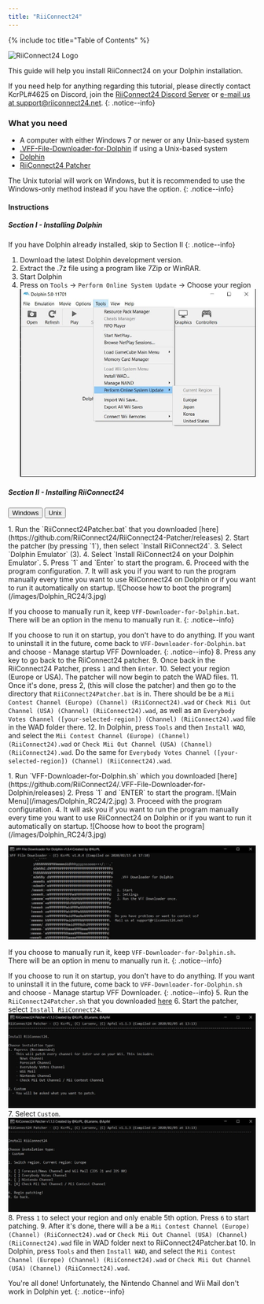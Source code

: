 ```yaml
---
title: "RiiConnect24"
---
```


{% include toc title="Table of Contents" %}

![RiiConnect24 Logo](/images/WiiRC24Logo.jpg)

This guide will help you install RiiConnect24 on your Dolphin installation.

If you need help for anything regarding this tutorial, please directly contact KcrPL#4625 on Discord, join the [RiiConnect24 Discord Server](https://discord.gg/rc24) or [e-mail us at support@riiconnect24.net](mailto:support@riiconnect24.net).
{: .notice--info}

### What you need

* A computer with either Windows 7 or newer or any Unix-based system
* [.VFF-File-Downloader-for-Dolphin](https://github.com/RiiConnect24/.VFF-File-Downloader-for-Dolphin/releases) if using a Unix-based system
* [Dolphin](https://dolphin-emu.org/download/)
* [RiiConnect24 Patcher](https://github.com/RiiConnect24/RiiConnect24-Patcher/releases)

The Unix tutorial will work on Windows, but it is recommended to use the Windows-only method instead if you have the option.
{: .notice--info}

#### Instructions

##### Section I - Installing Dolphin

If you have Dolphin already installed, skip to Section II
{: .notice--info}

1. Download the latest Dolphin development version.
2. Extract the .7z file using a program like 7Zip or WinRAR.
3. Start Dolphin
4. Press on `Tools` -> `Perform Online System Update` -> Choose your region
![Perform Online System Update](/images/Dolphin_RC24/1.jpg)
##### Section II - Installing RiiConnect24

<button class="tablinks btn btn--large btn--primary" id="defaultOpen" onclick="openTab(event, 'windows')">Windows</button>
<button class="tablinks btn btn--large btn--info" onclick="openTab(event, 'wiiflow')">Unix</button>

<div id="windows" class="blanktabcontent" markdown="1">
1. Run the `RiiConnect24Patcher.bat` that you downloaded [here](https://github.com/RiiConnect24/RiiConnect24-Patcher/releases)
2. Start the patcher (by pressing `1`), then select `Install RiiConnect24`.
3. Select `Dolphin Emulator` (3).
4. Select `Install RiiConnect24 on your Dolphin Emulator`.
5. Press `1` and `Enter` to start the program.
6. Proceed with the program configuration.
7. It will ask you if you want to run the program manually every time you want to use RiiConnect24 on Dolphin or if you want to run it automatically on startup.
![Choose how to boot the program](/images/Dolphin_RC24/3.jpg)

If you choose to manually run it, keep `VFF-Downloader-for-Dolphin.bat`. There will be an option in the menu to manually run it.
{: .notice--info}

If you choose to run it on startup, you don't have to do anything. If you want to uninstall it in the future, come back to `VFF-Downloader-for-Dolphin.bat` and choose - Manage startup VFF Downloader.
{: .notice--info}
8. Press any key to go back to the RiiConnect24 patcher.
9. Once back in the RiiConnect24 Patcher, press `1` and then `Enter`.
10. Select your region (Europe or USA). The patcher will now begin to patch the WAD files.
11. Once it's done, press 2, (this will close the patcher) and then go to the directory that `RiiConnect24Patcher.bat` is in. There should be be a `Mii Contest Channel (Europe) (Channel) (RiiConnect24).wad` or `Check Mii Out Channel (USA) (Channel) (RiiConnect24).wad`, as well as an `Everybody Votes Channel ([your-selected-region]) (Channel) (RiiConnect24).wad` file in the WAD folder there.
12. In Dolphin, press `Tools` and then `Install WAD`, and select the `Mii Contest Channel (Europe) (Channel) (RiiConnect24).wad` or `Check Mii Out Channel (USA) (Channel) (RiiConnect24).wad`. Do the same for `Everybody Votes Channel ([your-selected-region]) (Channel) (RiiConnect24).wad`.
</div>

<div id="unix" class="blanktabcontent" markdown="1">
1. Run `VFF-Downloader-for-Dolphin.sh` which you downloaded [here](https://github.com/RiiConnect24/.VFF-File-Downloader-for-Dolphin/releases)
2. Press `1` and `ENTER` to start the program.
![Main Menu](/images/Dolphin_RC24/2.jpg)
3. Proceed with the program configuration.
4. It will ask you if you want to run the program manually every time you want to use RiiConnect24 on Dolphin or if you want to run it automatically on startup.
![Choose how to boot the program](/images/Dolphin_RC24/3.jpg)

![Run once](/images/Dolphin_RC24/4.jpg)

If you choose to manually run it, keep `VFF-Downloader-for-Dolphin.sh`. There will be an option in menu to manually run it.
{: .notice--info}

If you choose to run it on startup, you don't have to do anything. If you want to uninstall it in the future, come back to `VFF-Downloader-for-Dolphin.sh` and choose - Manage startup VFF Downloader.
{: .notice--info}
5. Run the `RiiConnect24Patcher.sh` that you downloaded [here](https://github.com/RiiConnect24/RiiConnect24-Patcher/releases)
6. Start the patcher, select `Install RiiConnect24`.
![Select Custom](/images/Dolphin_RC24/5.jpg)
7. Select `Custom`.
![Select Check Mii Out Channel](/images/Dolphin_RC24/6.jpg)
8. Press `1` to select your region and only enable 5th option. Press `6` to start patching.
9. After it's done, there will a be a `Mii Contest Channel (Europe) (Channel) (RiiConnect24).wad` or `Check Mii Out Channel (USA) (Channel) (RiiConnect24).wad` file in WAD folder next to RiiConnect24Patcher.bat
10. In Dolphin, press `Tools` and then `Install WAD`, and select the `Mii Contest Channel (Europe) (Channel) (RiiConnect24).wad` or `Check Mii Out Channel (USA) (Channel) (RiiConnect24).wad`.

</div>

You're all done! Unfortunately, the Nintendo Channel and Wii Mail don't work in Dolphin yet.
{: .notice--info}

<script>
    let tabcontent = document.getElementsByClassName("blanktabcontent");
    let tablinks = document.getElementsByClassName("tablinks");

    function openTab(evt, tabName) {
        let element;

        for (element of tabcontent) {
            element.style.display = "none";
        }

        for (element of tablinks) {
            element.className = element.className.replace("btn--primary", "btn--info");
            if (!element.className.includes('btn--info'))
                element.className += " btn--info";
        }

        document.getElementById(tabName).style.display = "block";
        evt.currentTarget.className = evt.currentTarget.className.replace("btn--info", "btn--primary");
    }

    // Get the element with id="defaultOpen" and click on it
    document.getElementById("defaultOpen").click();
</script>
